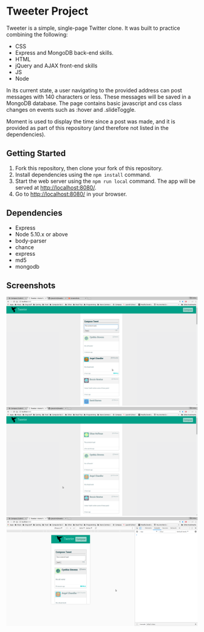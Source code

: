 # Tweeter Project

Tweeter is a simple, single-page Twitter clone. It was built to practice
combining the following:
- CSS
- Express and MongoDB back-end skills.
- HTML
- jQuery and AJAX front-end skills
- JS
- Node

In its current state, a user navigating to the provided address can post
messages with 140 characters or less. These messages will be saved in a
MongoDB database. The page contains basic javascript and css class changes on
events such as :hover and .slideToggle.

Moment is used to display the time since a post was made, and it is provided
as part of this repository (and therefore not listed in the dependencies).

## Getting Started

1. Fork this repository, then clone your fork of this repository.
2. Install dependencies using the `npm install` command.
3. Start the web server using the `npm run local` command. The app will be served at <http://localhost:8080/>.
4. Go to <http://localhost:8080/> in your browser.

## Dependencies

- Express
- Node 5.10.x or above
- body-parser
- chance
- express
- md5
- mongodb

## Screenshots

!["compose box shown"](https://github.com/cjwsstrm/tweeter/blob/master/docs/visibleComposeBox.png?raw=true)
!["compose box hidden"](https://github.com/cjwsstrm/tweeter/blob/master/docs/hiddenComposeBox.png?raw=true)
!["mobile example"](https://github.com/cjwsstrm/tweeter/blob/master/docs/mobileExample.png?raw=true)
